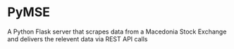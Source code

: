 # PyMSE
 A Python Flask server that scrapes data from a Macedonia Stock Exchange and delivers the relevent data via REST API calls
